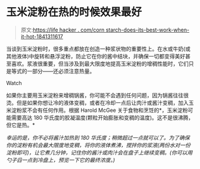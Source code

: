 # 玉米淀粉在热的时候效果最好

> 原文:[https://life hacker . com/corn starch-does-its-best-work-when-it-hot-1841311617](https://lifehacker.com/cornstarch-does-its-best-work-when-its-hot-1841311617)

当谈到玉米淀粉时，很多重点都放在创造一种浆状物的重要性上。在水或牛奶(或其他液体)中旋转和悬浮淀粉，防止它在你的酱中结块，并确保一切都变得美好甚至喜欢。浆液很重要，但当涉及到最大限度地提高玉米淀粉的增稠性能时，它们只是等式的一部分——还必须注意热量。

Watch

如果你主要用玉米淀粉来增稠锅酱，你可能不会遇到任何问题，因为锅酱往往很烫。但是如果你想让冷的液体变稠，或者在冷却一点后让肉汁或酱汁变稠，加入玉米淀粉浆不会有任何作用。根据 Harold McGee 关于食物和烹饪的*，玉米淀粉可能需要高达 180 华氏度的胶凝温度(颗粒开始膨胀和变稠的温度)。这不是很沸腾，但它是热。*

*幸运的是，你不必将酱汁加热到 180 华氏度；稍微超过一点就可以了。为了确保你的淀粉有机会最大限度地变稠，将你的液体煮沸，搅拌你的浆液(两份水对一份淀粉即可)，让它煮几分钟，记住你的酱汁或肉汁会在盘子上继续变稠。(你可以用勺子舀一点到冷盘上，预览一下它的最终浓度。)*